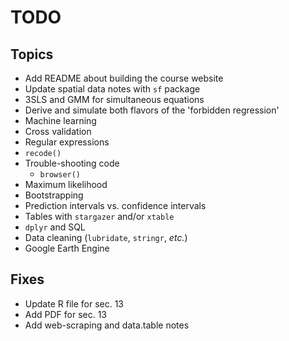 # TODO

## Topics

- Add README about building the course website
- Update spatial data notes with `sf` package
- 3SLS and GMM for simultaneous equations
- Derive and simulate both flavors of the 'forbidden regression'
- Machine learning
- Cross validation
- Regular expressions
- `recode()`
- Trouble-shooting code
  - `browser()`
- Maximum likelihood
- Bootstrapping
- Prediction intervals vs. confidence intervals
- Tables with `stargazer` and/or `xtable`
- `dplyr` and SQL
- Data cleaning (`lubridate`, `stringr`, _etc._)
- Google Earth Engine

## Fixes

- Update R file for sec. 13
- Add PDF for sec. 13
- Add web-scraping and data.table notes
